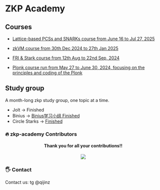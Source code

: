 # ZKP Academy

## Courses

- [Lattice-based PCSs and SNARKs course from  June 16 to Jul 27, 2025](https://github.com/coset-io/zkp-academy/tree/main/lattice)

- [zkVM course from 30th Dec 2024 to 27th Jan 2025](https://github.com/Antalpha-Labs/zkp-academy/tree/main/ZKVM)

- [FRI & Stark course from 12th Aug to 22nd Sep, 2024](https://github.com/Antalpha-Labs/zkp-academy/tree/main/FRI%26Stark)
  
- [Plonk course run from May 27 to June 30, 2024, focusing on the principles and coding of the Plonk](https://github.com/Antalpha-Labs/zkp-study-group/tree/main/Plonk)



## Study group
A month-long zkp study group, one topic at a time.
- Jolt -> Finished
- Binius -> [Binius学习小组 Finished](https://github.com/Antalpha-Labs/zkp-academy/issues/5) 
- Circle Starks -> [Finished](https://github.com/Antalpha-Labs/zkp-academy/issues/61)

### 🔥 zkp-academy Contributors

<div align="center">
  <h4 align="center">
    Thank you for all your contributions!!
  </h4>
  <a href="https://github.com/Antalpha-Labs/zkp-academy/graphs/contributors">
    <img src="https://contrib.rocks/image?repo=Antalpha-Labs/zkp-academy" />
  </a>
</div>

### 🖐️ Contact

Contact us: tg @qijinz
